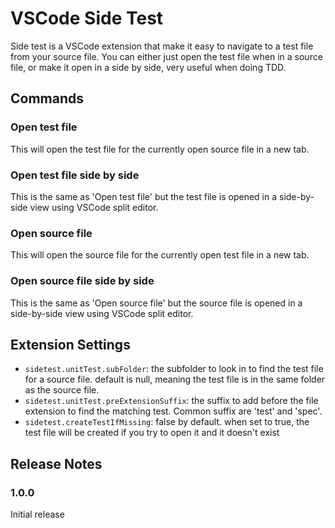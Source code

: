 # VSCode Side Test

Side test is a VSCode extension that make it easy to navigate to a test file from your source file. You can either just open the test file when in a source file, or make it open in a side by side, very useful when doing TDD.

## Commands

### Open test file
This will open the test file for the currently open source file in a new tab.

### Open test file side by side
This is the same as 'Open test file' but the test file is opened in a side-by-side view using VSCode split editor.

### Open source file
This will open the source file for the currently open test file in a new tab.

### Open source file side by side
This is the same as 'Open source file' but the source file is opened in a side-by-side view using VSCode split editor.

## Extension Settings

* `sidetest.unitTest.subFolder`: the subfolder to look in to find the test file for a source file. default is null, meaning the test file is in the same folder as the source file.
* `sidetest.unitTest.preExtensionSuffix`: the suffix to add before the file extension to find the matching test. Common suffix are 'test' and 'spec'.
* `sidetest.createTestIfMissing`: false by default. when set to true, the test file will be created if you try to open it and it doesn't exist

## Release Notes
### 1.0.0

Initial release

